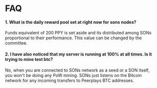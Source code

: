# FAQ

#### 1. What is the daily reward pool set at right now for sons nodes?

Funds equivalent of 200 PPY is set aside and its distributed among SONs proportional to their performance. This value can be changed by the committee.

#### 2. I have also noticed that my server is running at 100% at all times. Is it trying to mine test btc?

No, when you are connected to SONs network as a seed or a SON itself, you won't be doing any PoW mining. SONs just listens on the Bitcoin network for any incoming transfers to Peerplays BTC addresses.

